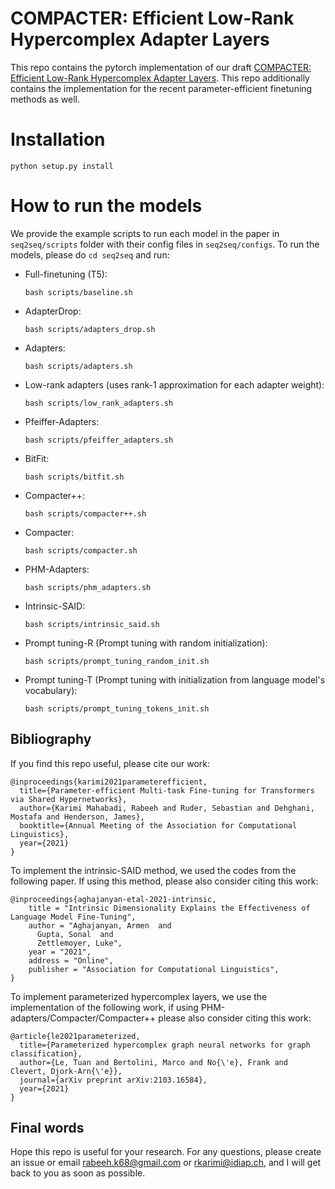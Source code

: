 # COMPACTER: Efficient Low-Rank Hypercomplex Adapter Layers
This repo contains the pytorch implementation of our draft [COMPACTER: Efficient Low-Rank Hypercomplex Adapter Layers](https://www.idiap.ch/~rkarimi/papers/compact_adapters.pdf).
This repo additionally contains the implementation for the recent parameter-efficient finetuning methods as well.

# Installation
```
python setup.py install
```

# How to run the models 
We provide the example scripts to run each model in the paper in `seq2seq/scripts`
folder with their config files in `seq2seq/configs`. To run the models, please do
`cd seq2seq` and run:
 - Full-finetuning (T5):
   ```
   bash scripts/baseline.sh
   ```  
 - AdapterDrop: 
   ```
   bash scripts/adapters_drop.sh
   ``` 
 - Adapters:
   ```
   bash scripts/adapters.sh
   ```
 - Low-rank adapters (uses rank-1 approximation for each adapter weight):
   ```
   bash scripts/low_rank_adapters.sh
   ```  
 - Pfeiffer-Adapters:
   ```
   bash scripts/pfeiffer_adapters.sh
   ``` 
 - BitFit:
   ```
   bash scripts/bitfit.sh
   ```
 - Compacter++:
   ```
   bash scripts/compacter++.sh
   ``` 
 - Compacter:
   ```
   bash scripts/compacter.sh
   ```
 - PHM-Adapters:
   ```
   bash scripts/phm_adapters.sh
   ```
 - Intrinsic-SAID:
   ```
   bash scripts/intrinsic_said.sh
   ```
 - Prompt tuning-R (Prompt tuning with random initialization): 
   ```
   bash scripts/prompt_tuning_random_init.sh
   ```
 - Prompt tuning-T (Prompt tuning with initialization from language model's vocabulary):
   ```
   bash scripts/prompt_tuning_tokens_init.sh
   ``` 

## Bibliography
If you find this repo useful, please cite our work:

```
@inproceedings{karimi2021parameterefficient,
  title={Parameter-efficient Multi-task Fine-tuning for Transformers via Shared Hypernetworks},
  author={Karimi Mahabadi, Rabeeh and Ruder, Sebastian and Dehghani, Mostafa and Henderson, James},
  booktitle={Annual Meeting of the Association for Computational Linguistics},
  year={2021}
}
```

To implement the intrinsic-SAID method, we used the codes from the following paper. If using this 
method, please also consider citing this work:
```
@inproceedings{aghajanyan-etal-2021-intrinsic,
    title = "Intrinsic Dimensionality Explains the Effectiveness of Language Model Fine-Tuning",
    author = "Aghajanyan, Armen  and
      Gupta, Sonal  and
      Zettlemoyer, Luke",
    year = "2021",
    address = "Online",
    publisher = "Association for Computational Linguistics",
}
```
To implement parameterized hypercomplex layers, we use the implementation of the following work,
if using PHM-adapters/Compacter/Compacter++ please also consider citing this work:
```
@article{le2021parameterized,
  title={Parameterized hypercomplex graph neural networks for graph classification},
  author={Le, Tuan and Bertolini, Marco and No{\'e}, Frank and Clevert, Djork-Arn{\'e}},
  journal={arXiv preprint arXiv:2103.16584},
  year={2021}
}
```

## Final words
Hope this repo is useful for your research. For any questions, please create an issue or
email rabeeh.k68@gmail.com or rkarimi@idiap.ch, and I will get back to you as soon as possible.

